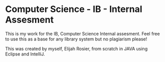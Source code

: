 # Computer Science - IB - Internal Assesment

This is my work for the IB, Computer Science Internal assesment. Feel free to use this as a base for any library system but no plagiarism please!

This was created by myself, Elijah Rosier, from scratch in JAVA using Eclipse and IntelliJ.
